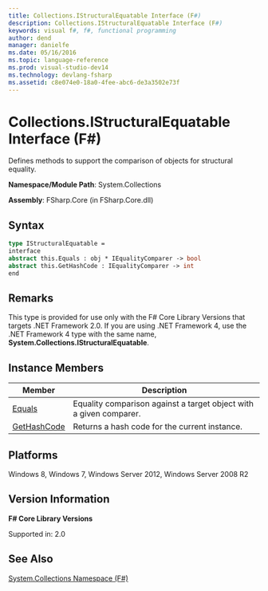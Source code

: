 ```yaml
---
title: Collections.IStructuralEquatable Interface (F#)
description: Collections.IStructuralEquatable Interface (F#)
keywords: visual f#, f#, functional programming
author: dend
manager: danielfe
ms.date: 05/16/2016
ms.topic: language-reference
ms.prod: visual-studio-dev14
ms.technology: devlang-fsharp
ms.assetid: c8e074e0-18a0-4fee-abc6-de3a3502e73f 
---
```


# Collections.IStructuralEquatable Interface (F#)

Defines methods to support the comparison of objects for structural equality.

**Namespace/Module Path**: System.Collections

**Assembly**: FSharp.Core (in FSharp.Core.dll)

## Syntax

```fsharp
type IStructuralEquatable =
interface
abstract this.Equals : obj * IEqualityComparer -> bool
abstract this.GetHashCode : IEqualityComparer -> int
end
```

## Remarks

This type is provided for use only with the F# Core Library Versions that targets .NET Framework 2.0. If you are using .NET Framework 4, use the .NET Framework 4 type with the same name, **System.Collections.IStructuralEquatable**.

## Instance Members

|Member|Description|
|------|-----------|
|[Equals](https://msdn.microsoft.com/library/d8d24d5c-1a02-49e7-ad4d-4c38b92aa670)|Equality comparison against a target object with a given comparer.|
|[GetHashCode](https://msdn.microsoft.com/library/1aeeb426-e8a9-4a4a-8151-55f1073a86c2)|Returns a hash code for the current instance.|

## Platforms

Windows 8, Windows 7, Windows Server 2012, Windows Server 2008 R2

## Version Information

**F# Core Library Versions**

Supported in: 2.0

## See Also

[System.Collections Namespace &#40;F&#35;&#41;](System.Collections-Namespace-%5BFSharp%5D.md)
